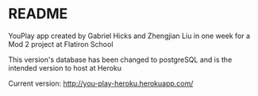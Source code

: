 # README
YouPlay app created by Gabriel Hicks and Zhengjian Liu in one week for a Mod 2 project at Flatiron School

This version's database has been changed to postgreSQL and is the intended version to host at Heroku

Current version:
http://you-play-heroku.herokuapp.com/
